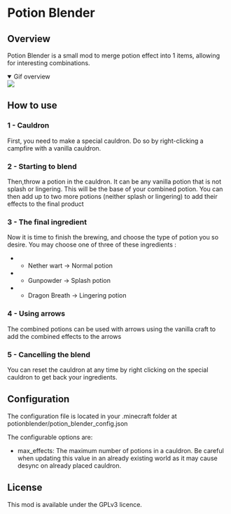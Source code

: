 # Potion Blender

## Overview
Potion Blender is a small mod to merge potion effect into 1 items, allowing for interesting combinations.

<details open>
<summary>Gif overview</summary>
<img src="https://github.com/motivational-dragon/Potion-Blender/blob/b889de864c5940b860df42366c82e25ca3d16908/img/potion_craft.gif" />
</details>

## How to use

### 1 - Cauldron

First, you need to make a special cauldron. Do so by right-clicking a campfire with a vanilla cauldron.

### 2 - Starting to blend

Then,throw a potion in the cauldron. It can be any vanilla potion that is not splash or lingering. This will be the base of your combined potion. You can then add up to two more potions (neither splash or lingering) to add their effects to the final product

### 3 - The final ingredient

Now it is time to finish the brewing, and choose the type of potion you so desire. You may choose one of three of these ingredients :
- - Nether wart -> Normal potion
- - Gunpowder -> Splash potion
- - Dragon Breath -> Lingering potion

### 4 - Using arrows

The combined potions can be used with arrows using the vanilla craft to add the combined effects to the arrows

### 5 - Cancelling the blend

You can reset the cauldron at any time by right clicking on the special cauldron to get back your ingredients.

## Configuration
The configuration file is located in your .minecraft folder at potionblender/potion_blender_config.json

The configurable options are:
- max_effects: The maximum number of potions in a cauldron. Be careful when updating this value in an already existing world as it may cause desync on already placed cauldron.

## License
This mod is available under the GPLv3 licence.

